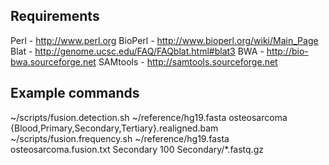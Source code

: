 Requirements
------------

Perl - http://www.perl.org
BioPerl - http://www.bioperl.org/wiki/Main_Page
Blat - http://genome.ucsc.edu/FAQ/FAQblat.html#blat3
BWA - http://bio-bwa.sourceforge.net
SAMtools - http://samtools.sourceforge.net

Example commands
----------------

~/scripts/fusion.detection.sh ~/reference/hg19.fasta osteosarcoma {Blood,Primary,Secondary,Tertiary}.realigned.bam
~/scripts/fusion.frequency.sh ~/reference/hg19.fasta osteosarcoma.fusion.txt Secondary 100 Secondary/*.fastq.gz
